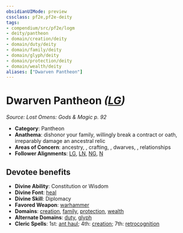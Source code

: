 ```yaml
---
obsidianUIMode: preview
cssclass: pf2e,pf2e-deity
tags:
- compendium/src/pf2e/logm
- deity/pantheon
- domain/creation/deity
- domain/duty/deity
- domain/family/deity
- domain/glyph/deity
- domain/protection/deity
- domain/wealth/deity
aliases: ["Dwarven Pantheon"]
---
```

# Dwarven Pantheon *([LG](../../../rules/traits/lawful-goo-b1.md))*  
*Source: Lost Omens: Gods & Magic p. 92*  

- **Category**: Pantheon
- **Anathema**: dishonor your family, willingly break a contract or oath, irreparably damage an ancestral relic
- **Areas of Concern**: ancestry, , crafting, , dwarves, , relationships
- **Follower Alignments**: [LG](../../../rules/traits/lawful-goo-b1.md), [LN](../../../rules/traits/lawful-neutral-b1.md), [NG](../../../rules/traits/neutral-good-b1.md), [N](../../../rules/traits/neutral-b1.md)

## Devotee benefits

- **Divine Ability**: Constitution or Wisdom
- **Divine Font**: [heal](../../spells/heal.md)
- **Divine Skill**: Diplomacy
- **Favored Weapon**: [warhammer](../../equipment/items/warhammer.md)
- **Domains**: [creation](../domains.md#Creation), [family](../domains.md#Family), [protection](../domains.md#Protection), [wealth](../domains.md#Wealth)
- **Alternate Domains**: [duty](../domains.md#Duty), [glyph](../domains.md#Glyph)
- **Cleric Spells**: 1st: [ant haul](../../spells/ant-haul.md); 4th: [creation](../../spells/creation.md); 7th: [retrocognition](../../spells/retrocognition.md)
